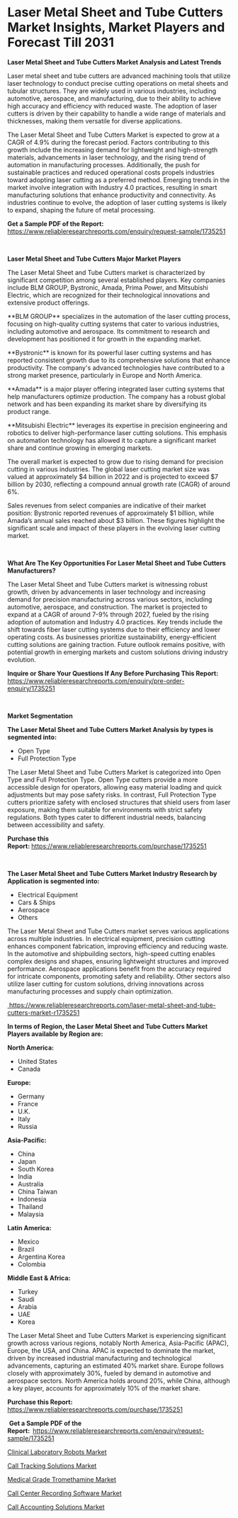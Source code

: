 <p><h1>Laser Metal Sheet and Tube Cutters Market Insights, Market Players and Forecast Till 2031</h1></p><p><strong>Laser Metal Sheet and Tube Cutters Market Analysis and Latest Trends</strong></p>
<p><p>Laser metal sheet and tube cutters are advanced machining tools that utilize laser technology to conduct precise cutting operations on metal sheets and tubular structures. They are widely used in various industries, including automotive, aerospace, and manufacturing, due to their ability to achieve high accuracy and efficiency with reduced waste. The adoption of laser cutters is driven by their capability to handle a wide range of materials and thicknesses, making them versatile for diverse applications.</p><p>The Laser Metal Sheet and Tube Cutters Market is expected to grow at a CAGR of 4.9% during the forecast period. Factors contributing to this growth include the increasing demand for lightweight and high-strength materials, advancements in laser technology, and the rising trend of automation in manufacturing processes. Additionally, the push for sustainable practices and reduced operational costs propels industries toward adopting laser cutting as a preferred method. Emerging trends in the market involve integration with Industry 4.0 practices, resulting in smart manufacturing solutions that enhance productivity and connectivity. As industries continue to evolve, the adoption of laser cutting systems is likely to expand, shaping the future of metal processing.</p></p>
<p><strong>Get a Sample PDF of the Report:&nbsp;</strong> <a href="https://www.reliableresearchreports.com/enquiry/request-sample/1735251?utm_campaign=28&utm_medium=2&utm_source=Github&utm_content=ia&utm_term=18122024&utm_id=laser-metal-sheet-and-tube-cutters">https://www.reliableresearchreports.com/enquiry/request-sample/1735251</a></p>
<p>&nbsp;</p>
<p><strong>Laser Metal Sheet and Tube Cutters Major Market Players</strong></p>
<p><p>The Laser Metal Sheet and Tube Cutters market is characterized by significant competition among several established players. Key companies include BLM GROUP, Bystronic, Amada, Prima Power, and Mitsubishi Electric, which are recognized for their technological innovations and extensive product offerings. </p><p>**BLM GROUP** specializes in the automation of the laser cutting process, focusing on high-quality cutting systems that cater to various industries, including automotive and aerospace. Its commitment to research and development has positioned it for growth in the expanding market.</p><p>**Bystronic** is known for its powerful laser cutting systems and has reported consistent growth due to its comprehensive solutions that enhance productivity. The company's advanced technologies have contributed to a strong market presence, particularly in Europe and North America.</p><p>**Amada** is a major player offering integrated laser cutting systems that help manufacturers optimize production. The company has a robust global network and has been expanding its market share by diversifying its product range.</p><p>**Mitsubishi Electric** leverages its expertise in precision engineering and robotics to deliver high-performance laser cutting solutions. This emphasis on automation technology has allowed it to capture a significant market share and continue growing in emerging markets.</p><p>The overall market is expected to grow due to rising demand for precision cutting in various industries. The global laser cutting market size was valued at approximately $4 billion in 2022 and is projected to exceed $7 billion by 2030, reflecting a compound annual growth rate (CAGR) of around 6%.</p><p>Sales revenues from select companies are indicative of their market position: Bystronic reported revenues of approximately $1 billion, while Amada’s annual sales reached about $3 billion. These figures highlight the significant scale and impact of these players in the evolving laser cutting market.</p></p>
<p>&nbsp;</p>
<p><strong>What Are The Key Opportunities For Laser Metal Sheet and Tube Cutters Manufacturers?</strong></p>
<p><p>The Laser Metal Sheet and Tube Cutters market is witnessing robust growth, driven by advancements in laser technology and increasing demand for precision manufacturing across various sectors, including automotive, aerospace, and construction. The market is projected to expand at a CAGR of around 7-9% through 2027, fueled by the rising adoption of automation and Industry 4.0 practices. Key trends include the shift towards fiber laser cutting systems due to their efficiency and lower operating costs. As businesses prioritize sustainability, energy-efficient cutting solutions are gaining traction. Future outlook remains positive, with potential growth in emerging markets and custom solutions driving industry evolution.</p></p>
<p><strong>Inquire or Share Your Questions If Any Before Purchasing This Report:</strong> <a href="https://www.reliableresearchreports.com/enquiry/pre-order-enquiry/1735251?utm_campaign=28&utm_medium=2&utm_source=Github&utm_content=ia&utm_term=18122024&utm_id=laser-metal-sheet-and-tube-cutters">https://www.reliableresearchreports.com/enquiry/pre-order-enquiry/1735251</a></p>
<p>&nbsp;</p>
<p><strong>Market Segmentation</strong></p>
<p><strong>The Laser Metal Sheet and Tube Cutters Market Analysis by types is segmented into:</strong></p>
<p><ul><li>Open Type</li><li>Full Protection Type</li></ul></p>
<p><p>The Laser Metal Sheet and Tube Cutters Market is categorized into Open Type and Full Protection Type. Open Type cutters provide a more accessible design for operators, allowing easy material loading and quick adjustments but may pose safety risks. In contrast, Full Protection Type cutters prioritize safety with enclosed structures that shield users from laser exposure, making them suitable for environments with strict safety regulations. Both types cater to different industrial needs, balancing between accessibility and safety.</p></p>
<p><strong>Purchase this Report:&nbsp;</strong><a href="https://www.reliableresearchreports.com/purchase/1735251?utm_campaign=28&utm_medium=2&utm_source=Github&utm_content=ia&utm_term=18122024&utm_id=laser-metal-sheet-and-tube-cutters">https://www.reliableresearchreports.com/purchase/1735251</a></p>
<p>&nbsp;</p>
<p><strong>The Laser Metal Sheet and Tube Cutters Market Industry Research by Application is segmented into:</strong></p>
<p><ul><li>Electrical Equipment</li><li>Cars & Ships</li><li>Aerospace</li><li>Others</li></ul></p>
<p><p>The Laser Metal Sheet and Tube Cutters market serves various applications across multiple industries. In electrical equipment, precision cutting enhances component fabrication, improving efficiency and reducing waste. In the automotive and shipbuilding sectors, high-speed cutting enables complex designs and shapes, ensuring lightweight structures and improved performance. Aerospace applications benefit from the accuracy required for intricate components, promoting safety and reliability. Other sectors also utilize laser cutting for custom solutions, driving innovations across manufacturing processes and supply chain optimization.</p></p>
<p><a href="https://www.reliableresearchreports.com/laser-metal-sheet-and-tube-cutters-market-r1735251?utm_campaign=28&utm_medium=2&utm_source=Github&utm_content=ia&utm_term=18122024&utm_id=laser-metal-sheet-and-tube-cutters">&nbsp;https://www.reliableresearchreports.com/laser-metal-sheet-and-tube-cutters-market-r1735251</a></p>
<p><strong>In terms of Region, the Laser Metal Sheet and Tube Cutters Market Players available by Region are:</strong></p>
<p>
    <p> <strong> North America: </strong>
        <ul>
            <li>United States</li>
            <li>Canada</li>
        </ul>
        </p> 
    <p> <strong> Europe: </strong>
        <ul>
            <li>Germany</li>
            <li>France</li>
            <li>U.K.</li>
            <li>Italy</li>
            <li>Russia</li>
        </ul>
        </p> 
    <p> <strong> Asia-Pacific: </strong>
        <ul>
            <li>China</li>
            <li>Japan</li>
            <li>South Korea</li>
            <li>India</li>
            <li>Australia</li>
            <li>China Taiwan</li>
            <li>Indonesia</li>
            <li>Thailand</li>
            <li>Malaysia</li>
        </ul>
        </p> 
    <p> <strong> Latin America: </strong>
        <ul>
            <li>Mexico</li>
            <li>Brazil</li>
            <li>Argentina Korea</li>
            <li>Colombia</li>
        </ul>
        </p> 
    <p> <strong> Middle East & Africa: </strong>
        <ul>
            <li>Turkey</li>
            <li>Saudi</li>
            <li>Arabia</li>
            <li>UAE</li>
            <li>Korea</li>
        </ul>
    </p>
    </p>
<p><p>The Laser Metal Sheet and Tube Cutters Market is experiencing significant growth across various regions, notably North America, Asia-Pacific (APAC), Europe, the USA, and China. APAC is expected to dominate the market, driven by increased industrial manufacturing and technological advancements, capturing an estimated 40% market share. Europe follows closely with approximately 30%, fueled by demand in automotive and aerospace sectors. North America holds around 20%, while China, although a key player, accounts for approximately 10% of the market share.</p></p>
<p><strong>Purchase this Report: </strong><a href="https://www.reliableresearchreports.com/purchase/1735251?utm_campaign=28&utm_medium=2&utm_source=Github&utm_content=ia&utm_term=18122024&utm_id=laser-metal-sheet-and-tube-cutters">https://www.reliableresearchreports.com/purchase/1735251</a></p>
<p>&nbsp;<strong>Get a Sample PDF of the Report:&nbsp;&nbsp;</strong><a href="https://www.reliableresearchreports.com/enquiry/request-sample/1735251?utm_campaign=28&utm_medium=2&utm_source=Github&utm_content=ia&utm_term=18122024&utm_id=laser-metal-sheet-and-tube-cutters">https://www.reliableresearchreports.com/enquiry/request-sample/1735251</a></p>
<p><strong></strong></p>
<p><p><a href="https://github.com/indrystar/Market-Research-Report-List-5/blob/main/clinical-laboratory-robots-market.md?utm_campaign=28&utm_medium=2&utm_source=Github&utm_content=ia&utm_term=18122024&utm_id=laser-metal-sheet-and-tube-cutters">Clinical Laboratory Robots Market</a></p><p><a href="https://www.linkedin.com/pulse/call-tracking-solutions-market-size-types-share-forecast-research-xhc7e?utm_campaign=28&utm_medium=2&utm_source=Github&utm_content=ia&utm_term=18122024&utm_id=laser-metal-sheet-and-tube-cutters">Call Tracking Solutions Market</a></p><p><a href="https://github.com/BellAuer/Market-Research-Report-List-1/blob/main/medical-grade-tromethamine-market.md?utm_campaign=28&utm_medium=2&utm_source=Github&utm_content=ia&utm_term=18122024&utm_id=laser-metal-sheet-and-tube-cutters">Medical Grade Tromethamine Market</a></p><p><a href="https://www.linkedin.com/pulse/study-global-call-center-recording-software-market-emphasis-18tbe?utm_campaign=28&utm_medium=2&utm_source=Github&utm_content=ia&utm_term=18122024&utm_id=laser-metal-sheet-and-tube-cutters">Call Center Recording Software Market</a></p><p><a href="https://www.linkedin.com/pulse/call-accounting-solutions-market-analysis-report-2024-2031-irfwe?utm_campaign=28&utm_medium=2&utm_source=Github&utm_content=ia&utm_term=18122024&utm_id=laser-metal-sheet-and-tube-cutters">Call Accounting Solutions Market</a></p></p>